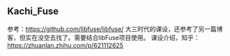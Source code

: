 ## Kachi_Fuse
参考：https://github.com/libfuse/libfuse/
大三时代的课设，还参考了另一篇博客，但实在没空去找了。需要结合libFuse项目使用。
课设介绍，知乎：https://zhuanlan.zhihu.com/p/621112625
